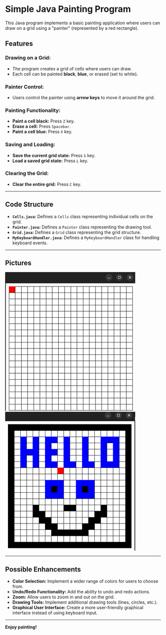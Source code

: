 # Simple Java Painting Program

This Java program implements a basic painting application where users can draw on a grid using a "painter" (represented by a red rectangle).

## Features

### Drawing on a Grid:
- The program creates a grid of cells where users can draw.
- Each cell can be painted **black**, **blue**, or erased (set to white).

### Painter Control:
- Users control the painter using **arrow keys** to move it around the grid.

### Painting Functionality:
- **Paint a cell black:** Press `Z` key.
- **Erase a cell:** Press `Spacebar`.
- **Paint a cell blue:** Press `X` key.

### Saving and Loading:
- **Save the current grid state:** Press `S` key.
- **Load a saved grid state:** Press `L` key.

### Clearing the Grid:
- **Clear the entire grid:** Press `C` key.

---

## Code Structure

- **`Cells.java`:** Defines a `Cells` class representing individual cells on the grid.
- **`Painter.java`:** Defines a `Painter` class representing the drawing tool.
- **`Grid.java`:** Defines a `Grid` class representing the grid structure.
- **`MyKeyboardHandler.java`:** Defines a `MyKeyboardHandler` class for handling keyboard events.

---
## Pictures

![Blank](simplepainter2.png)
![Draw](simplepainter.png)


---

## Possible Enhancements

- **Color Selection:** Implement a wider range of colors for users to choose from.
- **Undo/Redo Functionality:** Add the ability to undo and redo actions.
- **Zoom:** Allow users to zoom in and out on the grid.
- **Drawing Tools:** Implement additional drawing tools (lines, circles, etc.).
- **Graphical User Interface:** Create a more user-friendly graphical interface instead of using keyboard input.

---

**Enjoy painting!**
